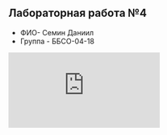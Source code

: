 ## Лабораторная работа №4
- ФИО- Семин Даниил
- Группа - ББСО-04-18

![Image alt](https://file:///C:/Users/pip/Documents/дз/index.html)
